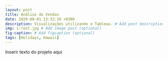 ```yaml
---
layout: post
title: Análise de Vendas
date: 2020-08-01 13:32:20 +0300
description: Visualizações utilizando o Tableau. # Add post description (optional)
img: i-rest.jpg # Add image post (optional)
fig-caption: # Add figcaption (optional)
tags: [Holidays, Hawaii]
---
```



Inserir texto do projeto aqui
